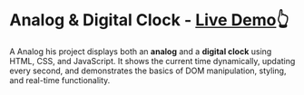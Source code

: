# Analog & Digital Clock - [Live Demo](https://gokul-cp0.github.io/Digital_Analog-Clock/)👆
A Analog his project displays both an **analog** and a **digital clock** using HTML, CSS, and JavaScript. It shows the current time dynamically, updating every second, and demonstrates the basics of DOM manipulation, styling, and real-time functionality.
